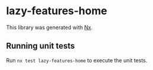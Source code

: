 # lazy-features-home

This library was generated with [Nx](https://nx.dev).

## Running unit tests

Run `nx test lazy-features-home` to execute the unit tests.
